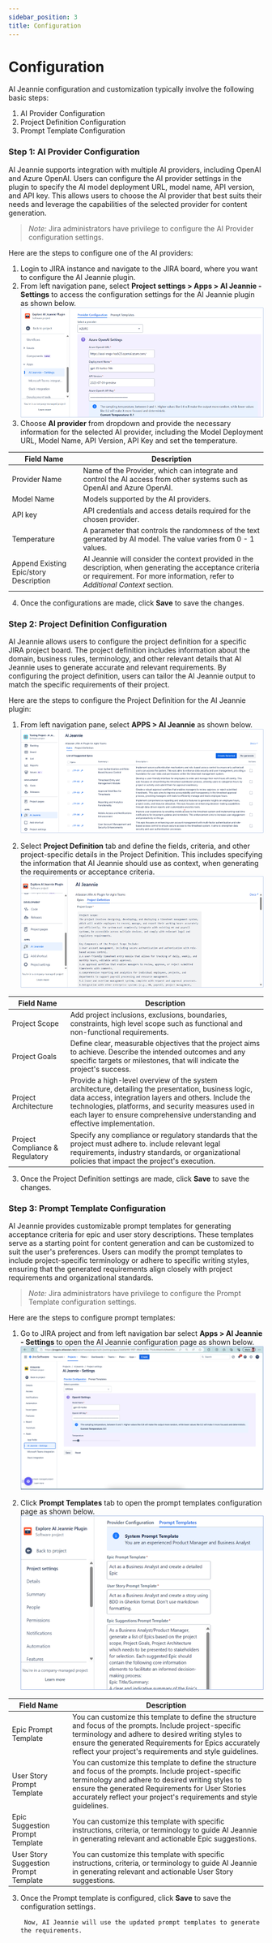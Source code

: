```yaml
---
sidebar_position: 3
title: Configuration
---
```


# Configuration

 AI Jeannie configuration and customization typically involve the following basic steps: 
1.	AI Provider Configuration
2.	Project Definition Configuration
3.	Prompt Template Configuration 


### Step 1: AI Provider Configuration

AI Jeannie supports integration with multiple AI providers, including OpenAI and Azure OpenAI. Users can configure the AI provider settings in the plugin to specify the AI model deployment URL, model name, API version, and API key. This allows users to choose the AI provider that best suits their needs and leverage the capabilities of the selected provider for content generation.

>*Note:* Jira administrators have privilege to configure the AI Provider configuration settings. 

Here are the steps to configure one of the AI providers:

1. Login to JIRA instance and navigate to the JIRA board, where you want to configure the AI Jeannie plugin.
2. From left navigation pane, select **Project settings > Apps > AI Jeannie - Settings** to access the configuration settings for the AI Jeannie plugin as shown below.
    <img src="/screenshots/Configuration/AIprovider/ai-provider2.png" alt="Step 1" />
3. Choose **AI provider** from dropdown and provide the necessary information for the selected AI provider, including the Model Deployment URL, Model Name, API Version, API Key and set the temperature.

| **Field Name** | **Description** |
| --- | --- | 
| Provider Name  | Name of the Provider, which can integrate and control the AI access from other systems such as OpenAI and Azure OpenAI. | 
| Model Name | Models supported by the AI providers. | 
| API key | API credentials and access details required for the chosen provider. |  
| Temperature  | A parameter that controls the randomness of the text generated by AI model. The value varies from 0 - 1 values.   |  
| Append Existing Epic/story Description | AI Jeannie will consider the context provided in the description, when generating the acceptance criteria or requirement.  For more information, refer to *Additional Context* section. |  
4. Once the configurations are made, click **Save** to save the changes. 

### Step 2: Project Definition Configuration

AI Jeannie allows users to configure the project definition for a specific JIRA project board. The project definition includes information about the domain, business rules, terminology, and other relevant details that AI Jeannie uses to generate accurate and relevant requirements. By configuring the project definition, users can tailor the AI Jeannie output to match the specific requirements of their project.

Here are the steps to configure the Project Definition for the AI Jeannie plugin:

1. From left navigation pane, select **APPS > AI Jeannie** as shown below.
        <img src="/screenshots/Configuration/Projectdefinition/project-def1.png" alt="Step 1" />

2. Select **Project Definition** tab and define the fields, criteria, and other project-specific details in the Project Definition. This includes specifying the information that AI Jeannie should use as context, when generating the requirements or acceptance criteria.
        <img src="/screenshots/Configuration/Projectdefinition/Project-def2.png" alt="Step 2" />

| **Field Name** | **Description** | 
| --- | --- | 
| Project Scope | Add project inclusions, exclusions, boundaries, constraints, high level scope such as functional and non-functional requirements. | 
| Project Goals | Define clear, measurable objectives that the project aims to achieve. Describe the intended outcomes and any specific targets or milestones, that will indicate the project's success. | 
| Project Architecture | Provide a high-level overview of the system architecture, detailing the presentation, business logic, data access, integration layers and others. Include the technologies, platforms, and security measures used in each layer to ensure comprehensive understanding and effective implementation. | 
| Project Compliance & Regulatory | Specify any compliance or regulatory standards that the project must adhere to. include relevant legal requirements, industry standards, or organizational policies that impact the project's execution. | 

3. Once the Project Definition settings are made, click **Save** to save the changes.

### Step 3: Prompt Template Configuration

AI Jeannie provides customizable prompt templates for generating acceptance criteria for epic and user story descriptions. These templates serve as a starting point for content generation and can be customized to suit the user's preferences. Users can modify the prompt templates to include project-specific terminology or adhere to specific writing styles, ensuring that the generated requirements align closely with project requirements and organizational standards.  

>*Note:* Jira administrators have privilege to configure the Prompt Template configuration settings. 

Here are the steps to configure prompt templates:

1. Go to JIRA project and from left navigation bar select **Apps > AI Jeannie - Settings** to open the AI Jeannie configuration page as shown below.
        <img src="/screenshots/Configuration/Projecttemplate/prompt-temp1.png" alt="Step 1" />

2. Click **Prompt Templates** tab to open the prompt templates configuration page as shown below.
        <img src="/screenshots/Configuration/Projecttemplate/prompt-temp2.png" alt="Step 2" />

| **Field Name** | **Description** | 
| --- | --- |
| Epic Prompt Template | You can customize this template to define the structure and focus of the prompts. Include project-specific terminology and adhere to desired writing styles to ensure the generated Requirements for Epics accurately reflect your project's requirements and style guidelines. | 
| User Story Prompt Template |You can customize this template to define the structure and focus of the prompts. Include project-specific terminology and adhere to desired writing styles to ensure the generated Requirements for User Stories accurately reflect your project's requirements and style guidelines. | 
| Epic Suggestion Prompt Template | You can customize this template with specific instructions, criteria, or terminology to guide AI Jeannie in generating relevant and actionable Epic suggestions. | 
| User Story Suggestion Prompt Template| You can customize this template with specific instructions, criteria, or terminology to guide AI Jeannie in generating relevant and actionable User Story suggestions. | 

3. Once the Prompt template is configured, click **Save** to save the configuration settings.

        Now, AI Jeannie will use the updated prompt templates to generate the requirements. 








